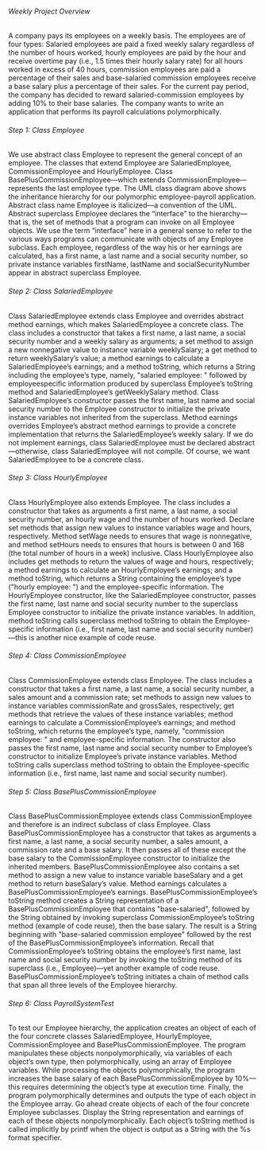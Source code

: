 ###### Weekly Project Overview
A company pays its employees on a weekly basis. The employees are of four types: Salaried 
employees are paid a fixed weekly salary regardless of the number of hours worked, hourly 
employees are paid by the hour and receive overtime pay (i.e., 1.5 times their hourly salary rate) 
for all hours worked in excess of 40 hours, commission employees are paid a percentage of their 
sales and base-salaried commission employees receive a base salary plus a percentage of their 
sales. For the current pay period, the company has decided to reward salaried-commission 
employees by adding 10% to their base salaries. The company wants to write an application that 
performs its payroll calculations polymorphically.

###### Step 1: Class Employee 
We use abstract class Employee to represent the general concept of an employee. The classes 
that extend Employee are SalariedEmployee, CommissionEmployee and HourlyEmployee. Class 
BasePlusCommissionEmployee—which extends CommissionEmployee— represents the last 
employee type. The UML class diagram above shows the inheritance hierarchy for our 
polymorphic employee-payroll application. Abstract class name Employee is italicized—a 
convention of the UML.
Abstract superclass Employee declares the “interface” to the hierarchy—that is, the set of 
methods that a program can invoke on all Employee objects. We use the term “interface” here in 
a general sense to refer to the various ways programs can communicate with objects of any 
Employee subclass. Each employee, regardless of the way his or her earnings are calculated, has 
a first name, a last name and a social security number, so private instance variables firstName, 
lastName and socialSecurityNumber appear in abstract superclass Employee.

###### Step 2: Class SalariedEmployee
Class SalariedEmployee extends class Employee and overrides abstract method earnings, which 
makes SalariedEmployee a concrete class. The class includes a constructor that takes a first 
name, a last name, a social security number and a weekly salary as arguments; a set method to 
assign a new nonnegative value to instance variable weeklySalary; a get method to return 
weeklySalary’s value; a method earnings to calculate a SalariedEmployee’s earnings; and a 
method toString, which returns a String including the employee’s type, namely, "salaried 
employee: " followed by employeespecific information produced by superclass Employee’s 
toString method and SalariedEmployee’s getWeeklySalary method. Class SalariedEmployee’s 
constructor passes the first name, last name and social security number to the Employee 
constructor to initialize the private instance variables not inherited from the superclass. Method 
earnings overrides Employee’s abstract method earnings to provide a concrete implementation 
that returns the SalariedEmployee’s weekly salary. If we do not implement earnings, class 
SalariedEmployee must be declared abstract—otherwise, class SalariedEmployee will not 
compile. Of course, we want SalariedEmployee to be a concrete class.

###### Step 3: Class HourlyEmployee
Class HourlyEmployee also extends Employee. The class includes a constructor that takes as 
arguments a first name, a last name, a social security number, an hourly wage and the number of 
hours worked. Declare set methods that assign new values to instance variables wage and hours, 
respectively. Method setWage needs to ensures that wage is nonnegative, and method setHours 
needs to ensures that hours is between 0 and 168 (the total number of hours in a week) inclusive. 
Class HourlyEmployee also includes get methods to return the values of wage and hours, 
respectively; a method earnings to calculate an HourlyEmployee’s earnings; and a method 
toString, which returns a String containing the employee’s type ("hourly employee: ") and the 
employee-specific information. The HourlyEmployee constructor, like the SalariedEmployee 
constructor, passes the first name, last name and social security number to the superclass 
Employee constructor to initialize the private instance variables. In addition, method toString 
calls superclass method toString to obtain the Employee-specific information (i.e., first name, 
last name and social security number)—this is another nice example of code reuse.

###### Step 4: Class CommissionEmployee
Class CommissionEmployee extends class Employee. The class includes a constructor that takes 
a first name, a last name, a social security number, a sales amount and a commission rate; set 
methods to assign new values to instance variables commissionRate and grossSales, respectively; 
get methods that retrieve the values of these instance variables; method earnings to calculate a 
CommissionEmployee’s earnings; and method toString, which returns the employee’s type, 
namely, "commission employee: " and employee-specific information. The constructor also 
passes the first name, last name and social security number to Employee’s constructor to 
initialize Employee’s private instance variables. Method toString calls superclass method 
toString to obtain the Employee-specific information (i.e., first name, last name and social 
security number).

###### Step 5: Class BasePlusCommissionEmployee
Class BasePlusCommissionEmployee extends class CommissionEmployee and therefore is an 
indirect subclass of class Employee. Class BasePlusCommissionEmployee has a constructor that 
takes as arguments a first name, a last name, a social security number, a sales amount, a 
commission rate and a base salary. It then passes all of these except the base salary to the 
CommissionEmployee constructor to initialize the inherited members. 
BasePlusCommissionEmployee also contains a set method to assign a new value to instance 
variable baseSalary and a get method to return baseSalary’s value. Method earnings calculates a 
BasePlusCommissionEmployee’s earnings. BasePlusCommissionEmployee’s toString method 
creates a String representation of a BasePlusCommissionEmployee that contains "base-salaried", 
followed by the String obtained by invoking superclass CommissionEmployee’s toString method 
(example of code reuse), then the base salary. The result is a String beginning with "base-salaried 
commission employee" followed by the rest of the BasePlusCommissionEmployee’s 
information. Recall that CommissionEmployee’s toString obtains the employee’s first name, last 
name and social security number by invoking the toString method of its superclass (i.e., 
Employee)—yet another example of code reuse. BasePlusCommissionEmployee’s toString 
initiates a chain of method calls that span all three levels of the Employee hierarchy.

###### Step 6: Class PayrollSystemTest
To test our Employee hierarchy, the application creates an object of each of the four concrete 
classes SalariedEmployee, HourlyEmployee, CommissionEmployee and 
BasePlusCommissionEmployee. The program manipulates these objects nonpolymorphically, 
via variables of each object’s own type, then polymorphically, using an array of Employee 
variables. While processing the objects polymorphically, the program increases the base salary of 
each BasePlusCommissionEmployee by 10%—this requires determining the object’s type at 
execution time. Finally, the program polymorphically determines and outputs the type of each 
object in the Employee array. Go ahead create objects of each of the four concrete Employee 
subclasses. Display the String representation and earnings of each of these objects 
nonpolymorphically. Each object’s toString method is called implicitly by printf when the object 
is output as a String with the %s format specifier.
